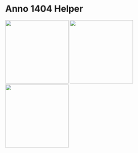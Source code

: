 Anno 1404 Helper
================

<img src="[http://....jpg](https://github.com/Jrmy003/Anno1404Helper/assets/3603542/8710b084-8d4d-4133-a113-14a1262091f5)" height="200" />

<img src="[http://....jpg](https://github.com/Jrmy003/Anno1404Helper/assets/3603542/18b5a1d8-6c85-49e7-b3a8-230994017098)" height="200" />

<img src="[http://....jpg](https://github.com/Jrmy003/Anno1404Helper/assets/3603542/b9368199-7ec8-4e4a-a02f-1397f0f9ec68)" height="200" />
